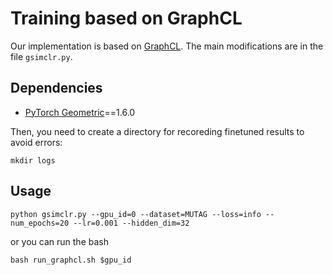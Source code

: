 # Training based on GraphCL

Our implementation is based on [GraphCL](https://github.com/Shen-Lab/GraphCL). The main modifications are in the file `gsimclr.py`.

## Dependencies

* [PyTorch Geometric](https://github.com/rusty1s/pytorch_geometric#installation)==1.6.0

Then, you need to create a directory for recoreding finetuned results to avoid errors:

``` shell
mkdir logs
```

## Usage

```shell
python gsimclr.py --gpu_id=0 --dataset=MUTAG --loss=info --num_epochs=20 --lr=0.001 --hidden_dim=32
```

or you can run the bash

```shell
bash run_graphcl.sh $gpu_id
```
